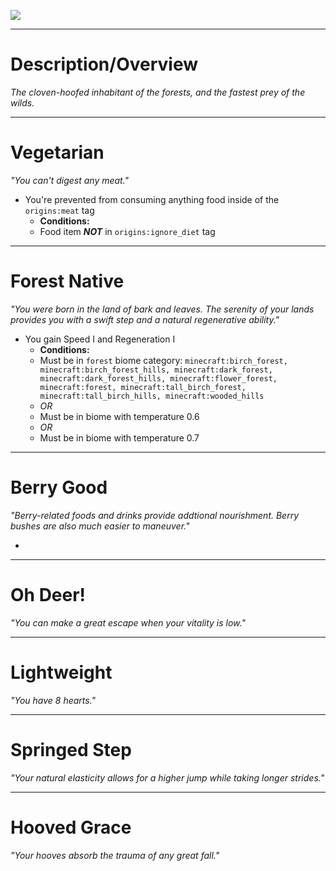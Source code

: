 ![](https://github.com/Mos-Origins/GroundedOrigins/blob/master/.github/assets/deer_icon.png?raw=true)


***


# **Description/Overview**
_The cloven-hoofed inhabitant of the forests, and the fastest prey of the wilds._


***


# **Vegetarian**
_"You can't digest any meat."_

- You're prevented from consuming anything food inside of the `origins:meat` tag
  - **Conditions:**
  - Food item _**NOT**_ in `origins:ignore_diet` tag

***


# **Forest Native**
_"You were born in the land of bark and leaves. The serenity of your lands provides you with a swift step and a natural regenerative ability."_

- You gain Speed I and Regeneration I
  - **Conditions:**
  - Must be in `forest` biome category: `minecraft:birch_forest, minecraft:birch_forest_hills, minecraft:dark_forest, minecraft:dark_forest_hills, minecraft:flower_forest, minecraft:forest, minecraft:tall_birch_forest, minecraft:tall_birch_hills, minecraft:wooded_hills`
  - _OR_
  - Must be in biome with temperature 0.6
  - _OR_
  - Must be in biome with temperature 0.7


***


# **Berry Good**
_"Berry-related foods and drinks provide addtional nourishment. Berry bushes are also much easier to maneuver."_

- 


***


# **Oh Deer!**
_"You can make a great escape when your vitality is low."_


***


# **Lightweight**
_"You have 8 hearts."_


***


# **Springed Step**
_"Your natural elasticity allows for a higher jump while taking longer strides."_


***


# **Hooved Grace**
_"Your hooves absorb the trauma of any great fall."_